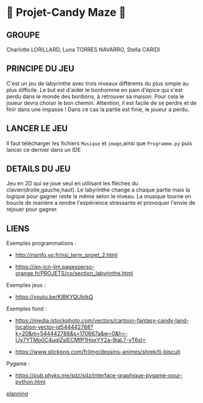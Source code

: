 # 🍬 Projet-Candy Maze 🍬

## **GROUPE**
Charlotte LORILLARD, Luna TORRES NAVARRO, Stella CARIDI

## **PRINCIPE DU JEU**
C'est un jeu de labyrinthe avec trois niveaux différents du plus simple au plus difficile. Le but est d'aider le bonhomme en pain d'épice qui s'est perdu dans le monde des bonbons, à retrouver sa maison. Pour cela le joueur devra choisir le bon chemin. Attention, il est facile de se perdre et de finir dans une impasse ! Dans ce cas la partie est finie, le joueur a perdu.

## **LANCER LE JEU**
Il faut télécharger les fichiers ```Musique``` et ```image```,ainsi que ```Programme.py``` puis lancer ce dernier dans un IDE

## **DETAILS DU JEU**
Jeu en 2D qui se joue seul en utilisant les flèches du clavier(droite,gauche,haut). Le labyrinthe change a chaque partie mais la logique pour gagner reste la même selon le niveau. La musique tourne en boucle de manière a rendre l'expérience stressante et provoquer l'envie de rejouer pour gagner. 

## **LIENS** 
Exemples programmations : 

+ http://nsinfo.yo.fr/nsi_term_projet_2.html

+ https://isn-icn-ljm.pagesperso-orange.fr/PROJETS/co/section_labyrinthe.html

Exemples jeux : 

+ https://youtu.be/KlBKYQUbtkQ

Exemples fond :

+ https://media.istockphoto.com/vectors/cartoon-fantasy-candy-land-location-vector-id544442788?k=20&m=544442788&s=170667a&w=0&h=-IJy7YTMo0C4uqlZslECMfP1HqxYY2a-9jaL7-vT6sI=

+ https://www.stickpng.com/fr/img/dessins-animes/shrek/ti-biscuit

Pygame :

+ https://pub.phyks.me/sdz/sdz/interface-graphique-pygame-pour-python.html


[planning](https://github.com/CLorillard/Projet-nsi-SLC/blob/main/Planning)

